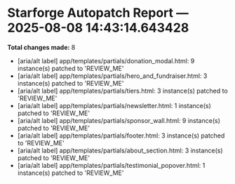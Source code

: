 # Starforge Autopatch Report — 2025-08-08 14:43:14.643428

**Total changes made:** 8

- [aria/alt label] app/templates/partials/donation_modal.html: 9 instance(s) patched to 'REVIEW_ME'
- [aria/alt label] app/templates/partials/hero_and_fundraiser.html: 3 instance(s) patched to 'REVIEW_ME'
- [aria/alt label] app/templates/partials/tiers.html: 3 instance(s) patched to 'REVIEW_ME'
- [aria/alt label] app/templates/partials/newsletter.html: 1 instance(s) patched to 'REVIEW_ME'
- [aria/alt label] app/templates/partials/sponsor_wall.html: 9 instance(s) patched to 'REVIEW_ME'
- [aria/alt label] app/templates/partials/footer.html: 3 instance(s) patched to 'REVIEW_ME'
- [aria/alt label] app/templates/partials/about_section.html: 3 instance(s) patched to 'REVIEW_ME'
- [aria/alt label] app/templates/partials/testimonial_popover.html: 1 instance(s) patched to 'REVIEW_ME'

